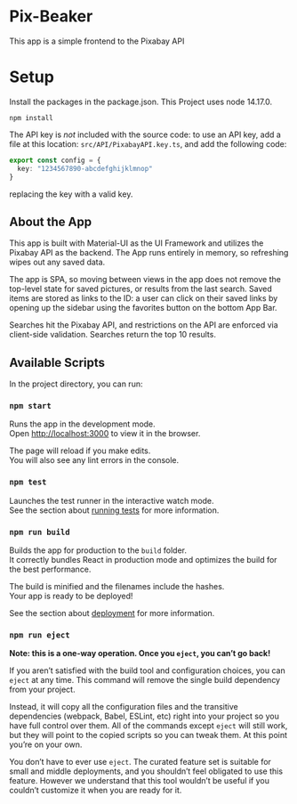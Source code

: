 # Pix-Beaker
This app is a simple frontend to the Pixabay API

# Setup
Install the packages in the package.json. This Project uses node 14.17.0.

`
npm install
`

The API key is _not_ included with the source code: to use an API key, add a
file at this location: `src/API/PixabayAPI.key.ts`, and add the following code:

```TypeScript
export const config = {
  key: "1234567890-abcdefghijklmnop"
}
```
replacing the key with a valid key.

## About the App
This app is built with Material-UI as the UI Framework and utilizes the Pixabay
API as the backend. The App runs entirely in memory, so refreshing wipes out any
saved data.

The app is SPA, so moving between views in the app does not remove the top-level
state for saved pictures, or results from the last search. Saved items are
stored as links to the ID: a user can click on their saved links by opening up
the sidebar using the favorites button on the bottom App Bar.

Searches hit the Pixabay API, and restrictions on the API are enforced via
client-side validation. Searches return the top 10 results.

## Available Scripts

In the project directory, you can run:

### `npm start`

Runs the app in the development mode.\
Open [http://localhost:3000](http://localhost:3000) to view it in the browser.

The page will reload if you make edits.\
You will also see any lint errors in the console.

### `npm test`

Launches the test runner in the interactive watch mode.\
See the section about [running tests](https://facebook.github.io/create-react-app/docs/running-tests) for more information.

### `npm run build`

Builds the app for production to the `build` folder.\
It correctly bundles React in production mode and optimizes the build for the best performance.

The build is minified and the filenames include the hashes.\
Your app is ready to be deployed!

See the section about [deployment](https://facebook.github.io/create-react-app/docs/deployment) for more information.

### `npm run eject`

**Note: this is a one-way operation. Once you `eject`, you can’t go back!**

If you aren’t satisfied with the build tool and configuration choices, you can `eject` at any time. This command will remove the single build dependency from your project.

Instead, it will copy all the configuration files and the transitive dependencies (webpack, Babel, ESLint, etc) right into your project so you have full control over them. All of the commands except `eject` will still work, but they will point to the copied scripts so you can tweak them. At this point you’re on your own.

You don’t have to ever use `eject`. The curated feature set is suitable for small and middle deployments, and you shouldn’t feel obligated to use this feature. However we understand that this tool wouldn’t be useful if you couldn’t customize it when you are ready for it.

